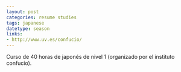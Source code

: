 ```yaml
---
layout: post
categories: resume studies
tags: japanese
datetype: season
links:
- http://www.uv.es/confucio/
---
```


Curso de 40 horas de japonés de nivel 1 (organizado por el instituto confucio).
